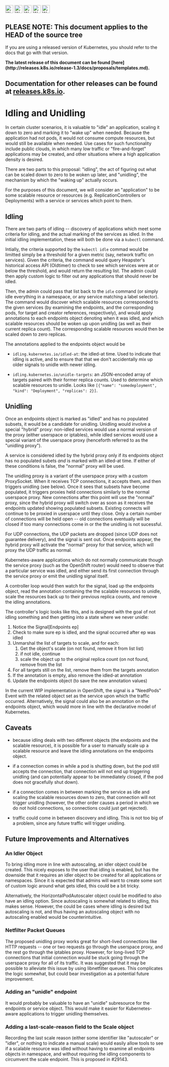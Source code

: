 <!-- BEGIN MUNGE: UNVERSIONED_WARNING -->

<!-- BEGIN STRIP_FOR_RELEASE -->

<img src="http://kubernetes.io/kubernetes/img/warning.png" alt="WARNING"
     width="25" height="25">
<img src="http://kubernetes.io/kubernetes/img/warning.png" alt="WARNING"
     width="25" height="25">
<img src="http://kubernetes.io/kubernetes/img/warning.png" alt="WARNING"
     width="25" height="25">
<img src="http://kubernetes.io/kubernetes/img/warning.png" alt="WARNING"
     width="25" height="25">
<img src="http://kubernetes.io/kubernetes/img/warning.png" alt="WARNING"
     width="25" height="25">

<h2>PLEASE NOTE: This document applies to the HEAD of the source tree</h2>

If you are using a released version of Kubernetes, you should
refer to the docs that go with that version.

<!-- TAG RELEASE_LINK, added by the munger automatically -->
<strong>
The latest release of this document can be found
[here](http://releases.k8s.io/release-1.3/docs/proposals/templates.md).

Documentation for other releases can be found at
[releases.k8s.io](http://releases.k8s.io).
</strong>
--

<!-- END STRIP_FOR_RELEASE -->

<!-- END MUNGE: UNVERSIONED_WARNING -->

Idling and Unidling
===================

In certain cluster scenarios, it is valuable to "idle" an application, scaling
it down to zero and marking it to "wake up" when needed.  Because the
application had not pods, it would not consume compute resources, but would
still be available when needed.  Use cases for such functionality include
public clouds, in which many low traffic or "fire-and-forget" applications may
be created, and other situations where a high application density is desired.

There are two parts to this proposal: "idling", the act of figuring out what
can be scaled down to zero to be woken up later, and "unidling", the mechanism
by which the "waking up" actually occurs.

For the purposes of this document, we will consider an "application" to be some
scalable resource or resources (e.g. ReplicationControllers or Deployments)
with a service or services which point to them.

Idling
------

There are two parts of idling -- discovery of applications which meet some
criteria for idling, and the actual marking of the services as idled. In the
initial idling implementation, these will both be done via a `kubectl` command.

Intially, the criteria supported by the `kubectl idle` commad would be limitted
simply be a threshold for a given metric (say, network traffic on services).
Given the criteria, the command would query Heapster's historical access API
(Oldtimer) to check to see which services were at or below the threshold, and
would return the resulting list.  The admin could then apply custom logic to
filter out any applications that should never be idled.

Then, the admin could pass that list back to the `idle` command (or simply idle
everything in a namespace, or any service matching a label selector).  The
command would discover which scalable resources corresponded to the given
services (by examining the endpoints, and the corresponding pods, for target
and creator references, respectively), and would apply annotations to each
endpoints object denoting when it was idled, and which scalable resources
should be woken up upon unidling (as well as their current replica count).  The
corresponding scalable resources would then be scaled down to zero replicas.

The annotations applied to the endpoints object would be

- `idling.kubernetes.io/idled-at`: the idled-at time.  Used to indicate that
  idling is active, and to ensure that that we don't accidentally mix up older
  signals to unidle with newer idling.

- `idling.kubernetes.io/unidle-targets`: an JSON-encoded array of targets
  paired with their former replica counts.  Used to determine which scalable
  resources to unidle.  Looks like `[{"name": "somedeployment", "kind":
  "Deployment", "replicas": 2}]`.

Unidling
--------

Once an endpoints object is marked as "idled" and has no populated subsets, it
would be a candidate for unidling.  Unidling would involve a special "hybrid"
proxy: non-idled services would use a normal version of the proxy (either
userspace or iptables), while idled services would use a special variant of the
userspace proxy (henceforth referred to as the "unidling proxy").

A service is considered idled by the hybrid proxy only if its endpoints object
has no populated subets *and* is marked with an idled-at time.  If either of
these conditions is false, the "normal" proxy will be used.

The unidling proxy is a variant of the userspace proxy with a custom
ProxySocket.  When it receives TCP connections, it accepts them, and then
triggers unidling (see below).  Once it sees that subsets have become
populated, it triggers proxies held connections similarly to the normal
userspace proxy.  New connections after this point will use the "normal" proxy,
since the hybrid proxy will switch over as soon as it receives the endpoints
updated showing populated subsets.  Existing connects will continue to be
proxied in userspace until they close.  Only a certain number of connections
will be held open -- old connections eventually will be closed if too many
connections come in or the the unidling is not sucessful.

For UDP connections, the UDP packets are dropped (since UDP does not guarantee
delivery), and the signal is sent out.  Once endpoints appear, the hybrid proxy
will activate the "normal" proxy for that service, which will proxy the UDP
traffic as normal.

Kubernetes-aware applications which do not normally communicate though the
service proxy (such as the OpenShift router) would need to observe that
a particular service was idled, and either send its first connection
through the service proxy or emit the unidling signal itself.

A controller loop would then watch for the signal, load up the endpoints
object, read the annotation containing the the scalable resources to unidle,
scale the resources back up to their previous replica counts, and remove the
idling annotations.

The controller's logic looks like this, and is designed with the goal of not
idling something and then getting into a state where we never unidle:

1. Notice the Signal[Endpoints ep]
2. Check to make sure ep is idled, and the signal occurred after ep was idled
3. Unmarshal the list of targets to scale, and for each:
    1. Get the object's scale (on not found, remove it from list list)
    2. if not idle, continue
    3. scale the object up to the original replica count (on not found, remove
       from the list
4. For all targets still on the list, remove them from the targets annotation
5. If the annotation is empty, also remove the idled-at annotation
6. Update the endpoints object (to save the new annotation values)

In the current WIP implementation in OpenShift, the signal is a "NeedPods"
Event with the related object set as the service upon which the traffic
occurred.  Alternatively, the signal could also be an annotation on the
endpoints object, which would more in line with the declarative model of
Kubernetes.

Caveats
-------

- because idling deals with two different objects (the endpoints and the
  scalable resource), it is possible for a user to manually scale up a scalable
  resource and leave the idling annotations on the endpoints object.

- if a connection comes in while a pod is shutting down, but the pod still
  accepts the connection, that connection will not end up triggering unidling
  (and can potentially appear to be immediately closed, if the pod does not
  gracefully shut down).

- if a connection comes in between marking the service as idle and scaling the
  scalable resources down to zero, that connection will not trigger unidling
  (however, the other order causes a period in which we do not hold
  connections, so connections could just get rejected).

- traffic could come in between discovery and idling.  This is not too big of a
  problem, since any future traffic will trigger unidling.

Future Improvements and Alternatives
------------------------------------

### An Idler Object ###

To bring idling more in line with autoscaling, an idler object could be
created.  This nicely exposes to the user that idling is enabled, but has the
downside that it requires an idler object to be created for all applications or
namespaces.  Since it is expected that admins will want to create some sort of
custom logic around what gets idled, this could be a bit tricky.

Alternatively, the HorizontalPodAutoscaler object could be modified to also
have an idling option.  Since autoscaling is somewhat related to idling, this
makes sense.  However, the could be cases where idling is desired but
autoscaling is not, and thus having an autoscaling object with no autoscaling
enabled would be counterintuitive.

### Netfilter Packet Queues ###

The proposed unidling proxy works great for short-lived connections like HTTP
requests -- one or two requests go through the userspace proxy, and the rest go
through the iptables proxy.  However, for long-lived TCP connections that
initial connection would be stuck going through the userspace proxy for all of
its traffic.  It was suggested that it may be possible to alleviate this issue
by using libnetfilter queues.  This complicates the logic somewhat, but could
bear investigation as a potential future improvement.

### Adding an "unidle" endpoint ###

It would probably be valuable to have an "unidle" subresource for the endpoints
or service object.  This would make it easier for Kubernetes-aware applications
to trigger unidling themselves.

### Adding a last-scale-reason field to the Scale object ###

Recording the last scale reason (either some identifier like "autoscaler" or
"idler", or nothing to indicate a manual scale) would easily allow tools
to see if a scalable resource was idled without having to examine all
endpoints objects in namespace, and without requiring the idling components
to circumvent the scale endpoint.  This is proposed in #29143.
